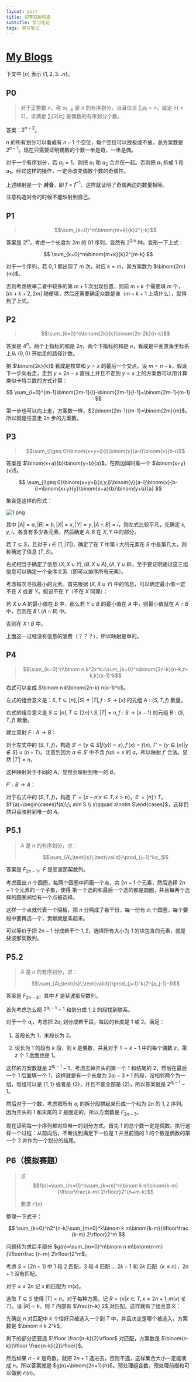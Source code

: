 ```yaml
---
layout: post
title: 初等双射构造
subtitle: 学习笔记
tags: 学习笔记
---
```


# [My Blogs](https://www.cnblogs.com/WrongAnswer90/p/18138159)

下文中 $[n]$ 表示 $\{1,2,3\dots n\}$。

## P0

> 对于正整数 $n$，称 $a_{1\dots k}$ 是 $n$ 的有序划分，当且仅当 $\sum_i a_i=n$。给定 $n(\geq 2)$，求满足 $\sum_{i}[2|a_i]$ 是偶数的有序划分个数。

答案：$2^{n-2}$。

$n$ 的所有划分可以看成有 $n-1$ 个空位，每个空位可以放板或不放，总方案数是 $2^{n-1}$。现在只需要证明偶数的个数一半是奇，一半是偶。

对于一个有序划分，若 $a_1=1$，则把 $a_1$ 和 $a_2$ 合并在一起。否则把 $a_1$ 拆成 $1$ 和 $a_1$。经过这样的操作，一定会改变偶数个数的奇偶性。

上述映射是一个 **对合**，即 $f=f^{-1}$。这样就证明了奇偶两边的数量相等。

注意构造对合的时候不能映射到自己。

## P1

>$$\sum_{k=0}^m\binom{m+k}{k}2^{-k}$$

答案是 $2^m$。考虑一个长度为 $2m$ 的 $01$ 序列，显然有 $2^{2m}$ 种。变形一下上式：

$$
\sum_{k=0}^m\binom{m+k}{k}2^{m-k}
$$

对于一个序列，若 $0,1$ 都出现了 $m$ 次，对应 $k=m$，其方案数为 $\binom{2m}{m}$。

否则考虑枚举二者中较多的第 $m+1$ 次出现位置，则前 $m+k$ 个需要填 $m$ 个，$[m+k+2,2m]$ 随便填，然后还需要确定众数是谁（$m+k+1$ 上填什么），就得到了上式。

## P2

>$$\sum_{k=0}^n\binom{2k}{k}\binom{2n-2k}{n-k}$$

答案是 $4^n$。两个上指标的和是 $2n$，两个下指标的和是 $n$，看成是平面直角坐标系上从 $(0,0)$ 开始走的路径计数。

把 $\binom{2k}{k}$ 看成是枚举和 $y=x$ 的最后一个交点。设 $m=n-k$，假设下一步向右走，走到 $y=2n-x$ 直线上并且不走到 $y=x$ 上的方案数可以用计算类似卡特兰数的方式计算：

$$
\sum_{i=0}^{m-1}\binom{2m-1}{i}-\binom{2m-1}{i-1}=\binom{2m-1}{m-1}
$$

第一步也可以向上走，方案数一样，$2\binom{2m-1}{m-1}=\binom{2m}{m}$。所以就是任意走 $2n$ 步的方案数。

## P3

>$$\sum_{i\geq 0}\binom{x+y+i}{i}\binom{y}{a-i}\binom{x}{b-i}$$

答案是 $\binom{x+a}{b}\binom{y+b}{a}$。在两边同时乘一个 $\binom{x+y}{x}$。

$$
\sum_{i\geq 0}\binom{x+y+i}{x,y,i}\binom{y}{a-i}\binom{x}{b-i}=\binom{x+y}{y}\binom{x+a}{b}\binom{y+b}{a}
$$

集合是这样的形式：

![1.png](https://s2.loli.net/2024/04/16/XUCxlBpjuOhozIk.png)

其中 $\lvert A\rvert=a,\lvert B\rvert=b,\lvert X\rvert=x,\lvert Y\rvert=y,\lvert A\cap B\rvert=i$，则左式比较平凡，先确定 $x,y,i$，各含有多少各元素，然后确定 $A,B$ 在 $X,Y$ 中的部分。

若 $T\subseteq S$，且对于 $i\in[1,\lvert T\rvert]$，确定了在 $T$ 中第 $i$ 大的元素在 $S$ 中是第几大，则称确定了信息 $(T,S)$。

右式相当于确定了信息 $(X,X\cup Y),(B,X\cup A),(A,Y\cup B)$，至于要证明通过这三组信息可以确定一个全序关系（即可以排序所有元素）。

考虑每次寻找最小的元素。首先根据 $(X,X\cup Y)$ 中的信息，可以确定最小值一定不在 $X$ 或者 $Y$。假设不在 $Y$（不在 $X$ 同理）：

若 $X\cup A$ 的最小值在 $B$ 中，那么若 $Y\cup B$ 的最小值在 $A$ 中，则最小值就在 $A\cap B$ 中，否则在 $B\setminus (A\cap B)$ 中。

否则在 $X\setminus B$ 中。

上面这一过程没有信息的浪费（？？？），所以映射是单的。

## P4

> $$\sum_{k=0}^n\binom n k^2x^k=\sum_{k=0}^n\binom{2n-k}{n-k,n-k,k}(x-1)^k$$

右式可以变成 $\binom n k\binom{2n-k} n(x-1)^k$。

左式的组合意义是：$S,T\subseteq [n],\lvert S\rvert=\lvert T\rvert,f:S\rightarrow[x]$ 的元组 $A:(S,T,f)$ 数量。

右式的组合意义是 $S\subseteq[n],T\subseteq[2n]\setminus S,\lvert T\rvert=n,f:S\rightarrow [x-1]$ 的元组 $B:(S,T,f)$ 数量。

建立双射 $F:A\rightarrow B$：

对于左式中的 $(S,T,f)$，构造 $S'=\{y\in S|f(y)!=x\},f'(x)=f(x),T'=\{y\in[n]|y\notin S\}\cup(n+T)$。注意到因为 $a\in S'$ 中不含 $f(a)=x$ 的 $a$，所以映射 $f'$ 合法。显然 $\lvert T'\rvert=n$。

这种映射对于不同的 $A$，显然会映射到唯一的 $B$。

$F':B\rightarrow A$：

对于右式中的 $(S,T,f)$，构造 $T'=\{x-n|x\in T,x>n\}$，$S'=[n]\setminus T$，$f'(a)=\begin{cases}f(a)\;\; a\in S
\\
x\qquad a\notin S\end{cases}$，这样仍然只会映射到唯一的 $A$。

## P5.1

>$A$ 是 $n$ 的有序划分，求：
>
>$$\sum_{A\;\text{is}\;\text{valid}}\prod_{j=1}^ka_j$$

答案是 $F_{2n-1}$，$F$ 是斐波那契数列。

考虑画出 $n$ 个圆圈，每两个圆圈中间画一个点，共 $2n-1$ 个元素，然后选择 $2n-1$ 个元素的一个子集，使得 第一个选的和最后一个选的都是圆圈，并且每两个选择的圆圈间恰有一个点被选择。

这样一个点就代表一个隔板，把 $n$ 分隔成了若干份，每一份有 $a_i$ 个圆圈，每个要段中要再选一个，贡献就是乘起来。

可以等价于把 $2n-1$ 分成若干个 $1,2$，选择所有大小为 $1$ 的块包含的元素，就是斐波那契数列。

## P5.2
>$A$ 是 $n$ 的有序划分，求：
>
>$$\sum_{A\;\text{is}\;\text{valid}}\prod_{j=1}^k(2^{a_j-1}-1)$$

答案是 $F_{2n-3}$，其中 $F$ 是斐波那契数列。

首先考虑怎么把 $2^{a_i-1}-1$ 和划分成 $1,2$ 的段找到联系。

对于一个 $a_i$，考虑把 $2a_i$ 划分成若干段，每段的长度是 $1$ 或 $2$。满足：

1. 首段长为 $1$，末段长为 $2$。

2. 设长为 $1$ 的段有 $k$ 段，则 $k$ 是偶数，并且对于 $1\sim k-1$ 中的每个偶数 $z$，第 $z$ 个 $1$ 后面也是 $1$。

这样的方案数就是 $2^{a_i-1}-1$，考虑去掉开头的第一个 $1$ 和结尾的 $2$，然后在最后一个 $1$ 后面填一个 $1$，这样就是有一个长度为 $2a_i-3+1$ 的段，没相邻两个为一组，每组可以是 $\{1,1\}$ 或者是 $\{2\}$，并且不能全部是 $\{2\}$，所以答案就是 $2^{a_i-1}-1$。

然后对于一个数，考虑把所有 $a_i$ 的拆分段拼起来形成一个和为 $2n$ 的 $1,2$ 序列。因为开头的 $1$ 和末尾的 $2$ 是固定的，所以方案数是 $F_{2n-3}$。

现在证明每一个序列都对应唯一的划分方式。首先 $1$ 的总个数一定是偶数。执行这样一个过程：从前向后，不断找到满足下一位是 $1$ 并且前面的 $1$ 的个数是偶数的第一个 $2$ 并作为一个划分的结尾。

## P6（模拟赛题）

> 求
> $$f(n)=\sum_{m=0}^n\sum_{k=m}^n\binom k m\binom{k-m}{\lfloor\frac{k-m} 2\rfloor}2^{n+m-k}$$
>
> 要求 $\mathcal O(n)$

整理一下式子：

$$
\sum_{k=0}^n2^{n-k}\sum_{m=0}^k\binom k m\binom{k-m}{\lfloor\frac {k-m} 2\rfloor}2^m
$$

问题转为求后半部分 $g(n)=\sum_{m=0}^n\binom n m\binom{n-m}{\lfloor\frac {n-m} 2\rfloor}2^m$。

考虑 $S=[2n+1]$ 中 $1$ 和 $2$ 匹配，$3$ 和 $4$ 匹配 $\dots$ $2k-1$ 和 $2k$ 匹配（$k\leq n$），$2n+1$ 没有匹配。

对于 $x\leq 2n$ 记 $x$ 的匹配为 $m(x)$。

选取 $T\subseteq S$ 使得 $\lvert T\rvert=n$。对于每种方案，记 $R=\{x|x\in T,x\not= 2n+1,m(x)\notin T\}$，设 $\lvert R\rvert=k$，则 $T$ 内部有 $\frac{n-k} 2$ 对匹配。这样就有了组合意义：

先确定 $n$ 对匹配中 $k$ 个恰好只被选入一个到 $T$ 中，并且决定是哪个被选入，方案数是 $\binom n k 2^k$。

剩下的部分还要选 $\lfloor \frac{n-k}{2}\rfloor$ 对匹配，方案数是 $\binom{n-k}{\lfloor \frac{n-k}{2}\rfloor}$。

然后如果 $n-k$ 是奇数，就把 $2n+1$ 选进去，否则不选，这样集合大小一定能凑成 $n$。所以答案就是 $g(n)=\binom{2n+1}{n}$。预处理组合数，预处理前缀和可以做到 $\mathcal O(n)$。